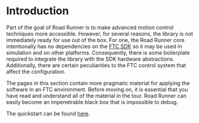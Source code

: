 # Introduction

Part of the goal of Road Runner is to make advanced motion control techniques more accessible. However, for several reasons, the library is not immediately ready for use out of the box. For one, the Road Runner core intentionally has no dependencies on the [FTC SDK](https://github.com/ftctechnh/ftc_app) so it may be used in simulation and on other platforms. Consequently, there is some boilerplate required to integrate the library with the SDK hardware abstractions. Additionally, there are certain peculiarities to the FTC control system that affect the configuration.

The pages in this section contain more pragmatic material for applying the software in an FTC environment. Before moving on, it is essential that you have read and understand all of the material in the tour. Road Runner can easily become an impenetrable black box that is impossible to debug.

The quickstart can be found [here](https://github.com/acmerobotics/road-runner-quickstart).
